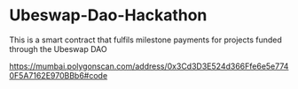 # Ubeswap-Dao-Hackathon

This is a smart contract that fulfils milestone payments for projects funded through the Ubeswap DAO

https://mumbai.polygonscan.com/address/0x3Cd3D3E524d366Ffe6e5e7740F5A7162E970BBb6#code
